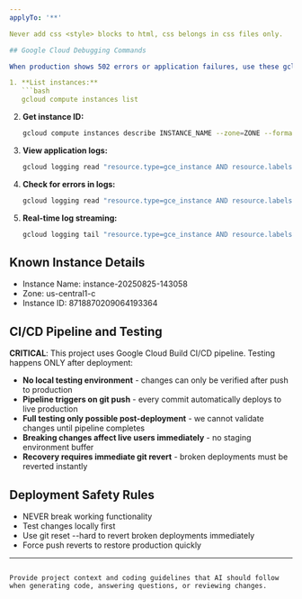 ```yaml
---
applyTo: '**'

Never add css <style> blocks to html, css belongs in css files only.

## Google Cloud Debugging Commands

When production shows 502 errors or application failures, use these gcloud commands:

1. **List instances:**
   ```bash
   gcloud compute instances list
   ```

2. **Get instance ID:**
   ```bash
   gcloud compute instances describe INSTANCE_NAME --zone=ZONE --format="get(id)"
   ```

3. **View application logs:**
   ```bash
   gcloud logging read "resource.type=gce_instance AND resource.labels.instance_id=INSTANCE_ID" --limit=20 --format="table(timestamp,severity,textPayload)"
   ```

4. **Check for errors in logs:**
   ```bash
   gcloud logging read "resource.type=gce_instance AND resource.labels.instance_id=INSTANCE_ID AND severity>=ERROR" --limit=10
   ```

5. **Real-time log streaming:**
   ```bash
   gcloud logging tail "resource.type=gce_instance AND resource.labels.instance_id=INSTANCE_ID"
   ```

## Known Instance Details
- Instance Name: instance-20250825-143058
- Zone: us-central1-c
- Instance ID: 8718870209064193364

## CI/CD Pipeline and Testing
**CRITICAL**: This project uses Google Cloud Build CI/CD pipeline. Testing happens ONLY after deployment:

- **No local testing environment** - changes can only be verified after push to production
- **Pipeline triggers on git push** - every commit automatically deploys to live production
- **Full testing only possible post-deployment** - we cannot validate changes until pipeline completes
- **Breaking changes affect live users immediately** - no staging environment buffer
- **Recovery requires immediate git revert** - broken deployments must be reverted instantly

## Deployment Safety Rules
- NEVER break working functionality
- Test changes locally first
- Use git reset --hard to revert broken deployments immediately
- Force push reverts to restore production quickly


---
```

Provide project context and coding guidelines that AI should follow when generating code, answering questions, or reviewing changes.